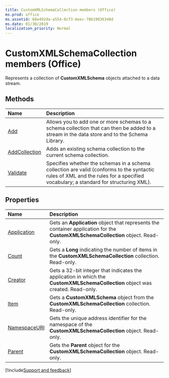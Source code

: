 ```yaml
---
title: CustomXMLSchemaCollection members (Office)
ms.prod: office
ms.assetid: 68e492da-a554-0cf3-beec-78619036348d
ms.date: 01/30/2019
localization_priority: Normal
---
```



# CustomXMLSchemaCollection members (Office)

Represents a collection of **CustomXMLSchema** objects attached to a data stream.


## Methods

|Name|Description|
|:-----|:-----|
|[Add](../../Office.CustomXMLSchemaCollection.Add.md)|Allows you to add one or more schemas to a schema collection that can then be added to a stream in the data store and to the Schema Library. |
|[AddCollection](../../Office.CustomXMLSchemaCollection.AddCollection.md)|Adds an existing schema collection to the current schema collection. |
|[Validate](../../Office.CustomXMLSchemaCollection.Validate.md)|Specifies whether the schemas in a schema collection are valid (conforms to the syntactic rules of XML and the rules for a specified vocabulary; a standard for structuring XML).|


## Properties

|Name|Description|
|:-----|:-----|
|[Application](../../Office.CustomXMLSchemaCollection.Application.md)|Gets an **Application** object that represents the container application for the **CustomXMLSchemaCollection** object. Read-only.|
|[Count](../../Office.CustomXMLSchemaCollection.Count.md)|Gets a **Long** indicating the number of items in the **CustomXMLSchemaCollection** collection. Read-only.|
|[Creator](../../Office.CustomXMLSchemaCollection.Creator.md)|Gets a 32-bit integer that indicates the application in which the **CustomXMLSchemaCollection** object was created. Read-only.|
|[Item](../../Office.CustomXMLSchemaCollection.Item.md)|Gets a **CustomXMLSchema** object from the **CustomXMLSchemaCollection** collection. Read-only.|
|[NamespaceURI](../../Office.CustomXMLSchemaCollection.NamespaceURI.md)|Gets the unique address identifier for the namespace of the **CustomXMLSchemaCollection** object. Read-only.|
|[Parent](../../Office.CustomXMLSchemaCollection.Parent.md)|Gets the **Parent** object for the **CustomXMLSchemaCollection** object. Read-only.|

[!include[Support and feedback](~/includes/feedback-boilerplate.md)]